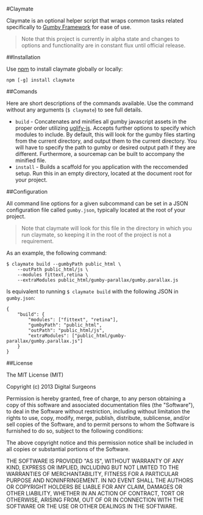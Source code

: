 #Claymate

Claymate is an optional helper script that wraps common tasks related specifically to [Gumby Framework](https://github.com/GumbyFramework/Gumby) for ease of use.

> Note that this project is currently in alpha state and changes to options and functionality are in constant flux until official release.

##Installation

Use [npm](https://npmjs.org/) to install claymate globally or locally:

	npm [-g] install claymate


##Comands

Here are short descriptions of the commands available. Use the command without any arguments (`$ claymate`) to see full details.

- `build` - Concatenates and minifies all gumby javascript assets in the proper order utilizing [uglify-js](https://github.com/mishoo/UglifyJS2). Accepts further options to specify which modules to include. By default, this will look for the gumby files starting from the current directory, and output them to the current directory. You will have to specify the path to gumby or desired output path if they are different. Furthermore, a sourcemap can be built to accompany the minified file.
- `install` - Builds a scaffold for you application with the reccomended setup. Run this in an empty directory, located at the document root for your project.

##Configuration

All command line options for a given subcommand can be set in a JSON configuration file called `gumby.json`, typically located at the root of your project.

> Note that claymate will look for this file in the directory in which you run claymate, so keeping it in the root of the project is not a requirement.

As an example, the following command:

	$ claymate build --gumbyPath public_html \
		--outPath public_html/js \
		--modules fittext,retina \
		--extraModules public_html/gumby-parallax/gumby.parallax.js

Is equivalent to running `$ claymate build` with the following JSON in `gumby.json`:

	{
		"build": {
			"modules": ["fittext", "retina"],
			"gumbyPath": "public_html",
			"outPath": "public_html/js",
			"extraModules": ["public_html/gumby-parallax/gumby.parallax.js"]
		}
	}

##License

The MIT License (MIT)

Copyright (c) 2013 Digital Surgeons

Permission is hereby granted, free of charge, to any person obtaining a copy
of this software and associated documentation files (the "Software"), to deal
in the Software without restriction, including without limitation the rights
to use, copy, modify, merge, publish, distribute, sublicense, and/or sell
copies of the Software, and to permit persons to whom the Software is
furnished to do so, subject to the following conditions:

The above copyright notice and this permission notice shall be included in
all copies or substantial portions of the Software.

THE SOFTWARE IS PROVIDED "AS IS", WITHOUT WARRANTY OF ANY KIND, EXPRESS OR
IMPLIED, INCLUDING BUT NOT LIMITED TO THE WARRANTIES OF MERCHANTABILITY,
FITNESS FOR A PARTICULAR PURPOSE AND NONINFRINGEMENT. IN NO EVENT SHALL THE
AUTHORS OR COPYRIGHT HOLDERS BE LIABLE FOR ANY CLAIM, DAMAGES OR OTHER
LIABILITY, WHETHER IN AN ACTION OF CONTRACT, TORT OR OTHERWISE, ARISING FROM,
OUT OF OR IN CONNECTION WITH THE SOFTWARE OR THE USE OR OTHER DEALINGS IN
THE SOFTWARE.
